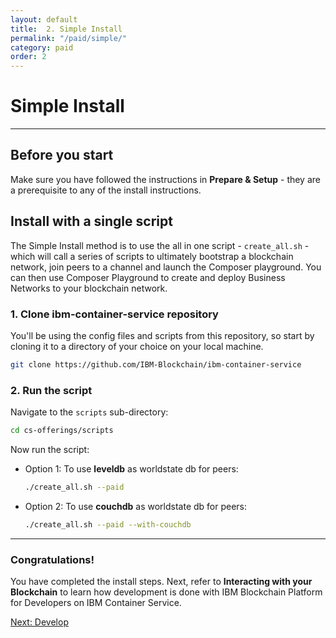 ```yaml
---
layout: default
title:  2. Simple Install
permalink: "/paid/simple/"
category: paid
order: 2
---
```


# Simple Install
* * *

## Before you start
Make sure you have followed the instructions in **Prepare & Setup** - they are a prerequisite to any of the install instructions.

## Install with a single script

The Simple Install method is to use the all in one script - ``create_all.sh`` - which will call a series of scripts to ultimately bootstrap a blockchain network, join peers to a channel and launch the Composer playground.  You can then use Composer Playground to create and deploy Business Networks to your blockchain network.

### 1. Clone ibm-container-service repository
You'll be using the config files and scripts from this repository, so start by cloning it to a directory of your choice on your local machine.

```bash
git clone https://github.com/IBM-Blockchain/ibm-container-service
```

### 2. Run the script

Navigate to the ``scripts`` sub-directory:
```bash
cd cs-offerings/scripts
```

Now run the script:

* Option 1: To use __leveldb__ as worldstate db for peers:
  ```bash
  ./create_all.sh --paid
  ```

* Option 2: To use __couchdb__ as worldstate db for peers:
  ```bash
  ./create_all.sh --paid --with-couchdb
  ```

* * *

### Congratulations!

You have completed the install steps.  Next, refer to **Interacting with your Blockchain** to learn how development is done with IBM Blockchain Platform for Developers on IBM Container Service.

<a href="../interacting" class="button">Next: Develop</a>
